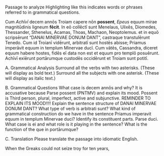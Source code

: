 Passage to analyze
Highlighting like this indicates words or phrases referred to in grammatical questions.

Cum *Achīvī* decem annōs Troiam capere nōn **possent**, *Epeus* equum mirae magnitūdinis ligneum **fēcit**. 
In eō collēctī sunt Menelaus, Ulixēs, Diomedes, Thessander, Sthenelus, Acamas, Thoas, Machaon, Neoptolemus. 
et in equō scripsērunt “DANAI MINERVAE DONUM DANT”, castraque transtulērunt Tenedo. Cum id Troianī vidērunt, arbitratī sunt hostēs abisse; 
Priamus imperāvit equum in templum Minervae ducī. 
Cum vātēs, Cassandra, diceret equum habere hostes, fidēs eī data non est et equum pro templō posuērunt. 
Achīvī exiērunt portārumque custodēs occidērunt et Troiam sunt potitī.

A. Grammatical Analysis
Surround all the verbs with two asterisks. (These will display as bold text.) Surround all the subjects with one asterisk. (These will display as italic text.)

B. Grammatical Questions
What case is decem annōs and why? It is accusative because 
Parse possent (PNTMV) and explain its mood. Possent is Third person, plural, imperfect, active and subjunctive. REMINDER TO EXPLAIN ITS MOOD!!!!
Explain the sentence structure of DANAI MINERVAE DONUM DANT?
What type of verb is arbitrati sunt?
What kind of grammatical construction do we have in the sentence Priamus imperavit equum in templum Minervae duci? Identify its constituent parts.
Parse duci.
What case is ei and what role is it playing in the sentence?
What is the function of the que in portārumque?

C. Translation
Please translate the passage into idiomatic English.

When the Greaks could not seize troy for ten years, 
